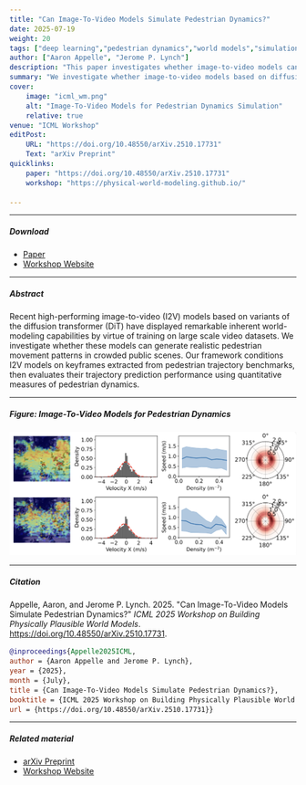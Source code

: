 ```yaml
---
title: "Can Image-To-Video Models Simulate Pedestrian Dynamics?" 
date: 2025-07-19
weight: 20
tags: ["deep learning","pedestrian dynamics","world models","simulations","computer vision"]
author: ["Aaron Appelle", "Jerome P. Lynch"]
description: "This paper investigates whether image-to-video models can generate realistic pedestrian movement patterns in crowded public scenes. Presented at ICML 2025 Workshop on Building Physically Plausible World Models." 
summary: "We investigate whether image-to-video models based on diffusion transformers can generate realistic pedestrian movement patterns in crowded public scenes by conditioning on keyframes and evaluating trajectory prediction performance using quantitative measures of pedestrian dynamics." 
cover:
    image: "icml_wm.png"
    alt: "Image-To-Video Models for Pedestrian Dynamics Simulation"
    relative: true
venue: "ICML Workshop"
editPost:
    URL: "https://doi.org/10.48550/arXiv.2510.17731"
    Text: "arXiv Preprint"
quicklinks:
    paper: "https://doi.org/10.48550/arXiv.2510.17731"
    workshop: "https://physical-world-modeling.github.io/"

---
```


---

##### Download

+ [Paper](https://doi.org/10.48550/arXiv.2510.17731)
+ [Workshop Website](https://physical-world-modeling.github.io/)

---

##### Abstract

Recent high-performing image-to-video (I2V) models based on variants of the diffusion transformer (DiT) have displayed remarkable inherent world-modeling capabilities by virtue of training on large scale video datasets. We investigate whether these models can generate realistic pedestrian movement patterns in crowded public scenes. Our framework conditions I2V models on keyframes extracted from pedestrian trajectory benchmarks, then evaluates their trajectory prediction performance using quantitative measures of pedestrian dynamics.

---

##### Figure: Image-To-Video Models for Pedestrian Dynamics

![](icml_wm.png)

---

##### Citation

Appelle, Aaron, and Jerome P. Lynch. 2025. "Can Image-To-Video Models Simulate Pedestrian Dynamics?" *ICML 2025 Workshop on Building Physically Plausible World Models*. https://doi.org/10.48550/arXiv.2510.17731.

```BibTeX
@inproceedings{Appelle2025ICML,
author = {Aaron Appelle and Jerome P. Lynch},
year = {2025},
month = {July},
title = {Can Image-To-Video Models Simulate Pedestrian Dynamics?},
booktitle = {ICML 2025 Workshop on Building Physically Plausible World Models},
url = {https://doi.org/10.48550/arXiv.2510.17731}}
```

---

##### Related material

+ [arXiv Preprint](https://doi.org/10.48550/arXiv.2510.17731)
+ [Workshop Website](https://physical-world-modeling.github.io/)


